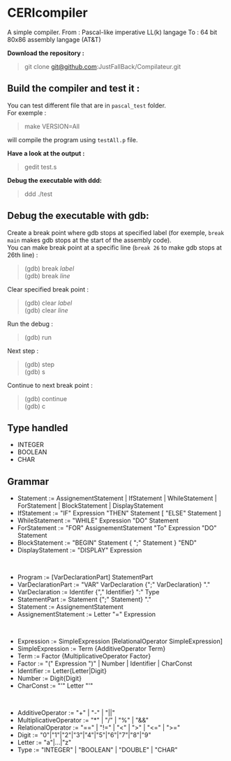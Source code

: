 # CERIcompiler

A simple compiler.
From : Pascal-like imperative LL(k) langage
To : 64 bit 80x86 assembly langage (AT&T)

**Download the repository :**

> git clone git@github.com:JustFallBack/Compilateur.git

## Build the compiler and test it :
You can test different file that are in `pascal_test` folder.<br>
For exemple :

> make VERSION=All

will compile the program using `testAll.p` file.

**Have a look at the output :**

> gedit test.s

**Debug the executable with ddd:**

> ddd ./test

## Debug the executable with gdb:
Create a break point where gdb stops at specified label (for exemple, `break main` makes gdb stops at the start of the assembly code).<br>
You can make break point at a specific line (`break 26` to make gdb stops at 26th line) :
>(gdb) break _label_<br>
>(gdb) break _line_

Clear specified break point :
>(gdb) clear _label_<br>
>(gdb) clear _line_

Run the debug :
>(gdb) run

Next step :
>(gdb) step<br>
>(gdb) s

Continue to next break point :
>(gdb) continue<br>
>(gdb) c

## Type handled

- INTEGER
- BOOLEAN
- CHAR

## Grammar

-  Statement := AssignementStatement | IfStatement | WhileStatement | ForStatement | BlockStatement | DisplayStatement
-  IfStatement := "IF" Expression "THEN" Statement [ "ELSE" Statement ]
-  WhileStatement := "WHILE" Expression "DO" Statement
-  ForStatement := "FOR" AssignementStatement "To" Expression "DO" Statement
-  BlockStatement := "BEGIN" Statement { ";" Statement } "END"
-  DisplayStatement := "DISPLAY" Expression

<br>

-  Program := [VarDeclarationPart] StatementPart
-  VarDeclarationPart := "VAR" VarDeclaration {";" VarDeclaration} "."
-  VarDeclaration := Identifer {"," Identifier} ":" Type
-  StatementPart := Statement {";" Statement} "."
-  Statement := AssignementStatement
-  AssignementStatement := Letter "=" Expression

<br>

-  Expression := SimpleExpression [RelationalOperator SimpleExpression]
-  SimpleExpression := Term {AdditiveOperator Term}
-  Term := Factor {MultiplicativeOperator Factor}
-  Factor := "(" Expression ")" | Number | Identifier | CharConst
-  Identifier := Letter{Letter|Digit}
-  Number := Digit{Digit}
-  CharConst := "'" Letter "'"

<br>

-  AdditiveOperator := "+" | "-" | "||"
-  MultiplicativeOperator := "*" | "/" | "%" | "&&"
-  RelationalOperator := "==" | "!=" | "<" | ">" | "<=" | ">="  
-  Digit := "0"|"1"|"2"|"3"|"4"|"5"|"6"|"7"|"8"|"9"
-  Letter := "a"|...|"z"
-  Type := "INTEGER" | "BOOLEAN" | "DOUBLE" | "CHAR"
